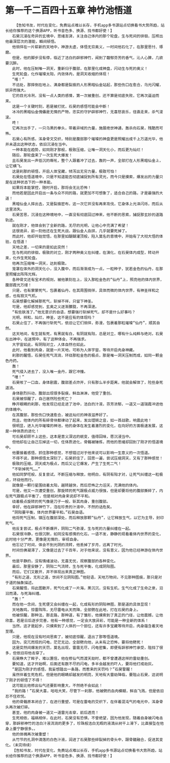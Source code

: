 # 第一千二百四十五章 神竹池悟道
        【告知书友，时代在变化，免费站点难以长存，手机app多书源站点切换看书大势所趋，站长给你推荐的这个换源APP，听书音色多、换源、找书都好使！】
       石昊沉浸在奇异的玄境中，思绪澎湃，关注自己体内的那个轮盘，生与死间的徘徊，压榨出他最深层次的潜能，瞬间顿悟。
       他徜徉在一片崭新的天地中，神游太虚，体悟无穷奥义，一时间他石化了，在那里思忖、琢磨。
       但是，他的脚步没有停，临近了洁白的辟邪神竹，闻到了馥郁芬芳的香气，沁人心脾，几欲要沉醉。
       此时，他在压制唯一洞天，重新归于腹部，在那里化成神盘，闪动生与死的奥义！
       生死轮盘，化作璀璨太阳，内敛体内，是洞天收缩的体现！
       “喀！”
       不远处，那摔倒在地上、满身都是裂痕的人形黑暗仙金站起，那些伤口在愈合，乌光闪耀，妖异而强大。
       它的目光冷冽，没有一点人类的感情，第一次被重创，还不算是彻底失败，它再次逼迫而来。
       这是一个关键时刻，若是被打扰，石昊的感悟可能会中断！
       冰冷的黑暗仙金傀儡是无情的产物，忠实的守护辟邪神竹，无喜怒哀乐，径直走来，杀气滚滚。
       咚！
       它再次出手了，一只乌黑的拳头，带着异域的力量，施展绝世神通，轰杀向石昊，残酷而可怖。
       石昊心有所感，浑身骨文交织，特别是腹部那个璀璨的神盘更是照耀出成千上万道光华，他并未退出这种状态，依旧沉浸在当中。
       一种本能在趋势，如同刚才那般，极致压缩，让唯一洞天化小，而后更为灿烂！
       随后，那轮盘来了一次生死大爆发！
       且石昊发出一声低沉的嘶吼，整个人跟着冲了过去，轰的一声，全部打在人形黑暗仙金上，让它横飞。
       这是刹那的顿悟，开启人体宝藏，倾泻出无穷力量，极致可怕！
       石昊处在悟道境中，只是不知道能否彻底捕捉到所有灵光，而今只是摸索，爆发出的力量只是在这种状态下的一种本能。
       如果将本能掌控，随时开启，那将会无比恐怖！
       而他若是因此开启出一条与众不同的路，就更加不可想象了，适合自己的路，才是最强的大道！
       黑暗仙金人摔出去，又是裂痕密布，这一次它并没有再来攻伐，它身体上光泽闪烁，而后从这里消失。
       石昊苦思，沉浸在这种境地中，一直没有彻底回过神来，他不断的思索，捕捉那玄妙的道路轨迹。
       就在刚才，他体会到了全新的路，无尽的光明，让他心中充满了希望！
       这很诡异，前一刻他还在生死大战，跟仙金人血拼，几乎就要死掉了。
       而此时，他却开始觉悟，在那里如醍醐灌顶般，陷入莫名的意境中，开始有了大彻大悟的体验，在悟道！
       天地之差，一切来的是如此突然！
       生与死间的徘徊，极致的对立，刚才两种奥义在纠缠，在演化，在石昊体内成型，转动开来，化作生死轮盘。
       他再次压缩唯一洞天，达到极致。
       笼罩在体外的洞天化小，没入腹中，而后渐渐成为一点，一粒种子，犹若金色的仙丹，在那里照耀出阵阵光辉。
       各种骨文还有宝术的规则，被他篆刻在上，没入那粒金色的“仙丹”上，照亮他的体内世界，腹部霞光万缕！
       只是，也有蒙蒙死气，包裹着仙丹，在其周围徜徉，具体而微的体内世界，有神圣祥和之感，也有寂灭气机。
       石昊想要化解掉那死气，斩掉不祥，只留下神圣。
       可是，他却感觉到，玄奥之义逐渐朦胧，不再深邃。
       “有些肤浅了。”他无意识的自语，想要强行斩掉死气，却不是什么好事吗？
       光明，祥和，灿烂，神圣，这不是应有的体现吗？
       石昊止住了，不再强行斩死气，依旧让它们徜徉，弥漫，包裹着那粒璀璨“仙丹”，顺其自然。
       这天地间，有生就有死，有黑就有白，有阴就有阳，总是对立，哪有什么纯粹与绝对。石昊在出神中，在迷惘中，有了这种体会，不再强求。
       大宇宙如此，有阴阳对立，人体自然也如此。
       此时，他看到肉身，就是一片天地，可称为人体宇宙，等待开启肉身神藏。
       刹那的醒悟，石昊任死气流淌，环绕那粒金色的极点，那是唯一洞天压制而成，如同一颗金色丹药。
       轰！
       死气侵入进去了，没入唯一金丹，跟它冲撞。
       “噗！”
       石昊咳了一口血，身体剧震，腹部差点炸开，只有那么半步距离，他就会解体了，险些身死道消。
       身体剧烈抖动，腹部出现很多裂痕，鲜血淋淋，他受了重创。
       石昊被惊醒了，自己居然险些死亡？
       睁开眼睛的刹那，他发现已经走进了池中，洁白的汁液，芬芳浓郁，一道又一道瑞霞冲进他的体魄中。
       在其腹部，那些伤口快速愈合，被这灿烂的神液滋养好了。
       而且，他体内的所有碎骨块都律动了起来，发出铿锵之音，如一首战歌，响震此地！
       很明显，进入光华璀璨的神池，他的身体在发生着激烈的变化，在向好的方面极速发展，这是一种体质的进化！
       可石昊却顾不上这些，这本是意义深远的蜕变，值得回味，愿沉浸当中。
       但他却在让自己忘掉这一切，任体质进化，骨骼被锤炼，而他的思绪却回到了刚才的悟道境中。
       他要接着感悟，抓住那种感觉，不想错过对于他来说可以影响一生意义的一次悟道。
       不得不说，那种感悟太深刻了，石昊抓住了，回思一遍，尝试压缩洞天，又有了那种感觉！
       极致的压缩，洞天成为极点，而后又让它爆发，产生了生死二气！
       “不斩掉死气……”
       他如同梦呓般，反复尝试，不断压缩与释放，他明白，有阴有阳才对，让死气纠缠这一粒极点，环绕他而行。
       就像是一颗行星围绕着太阳，越转越快，而后恐怖之力滔天，充满他的体内。
       可是，他又一次遭受重创，那旋转的死气跟极点威力很强，但是却要将他的腹部撕碎了，内在死气跟极点平衡了，但是相对肉身来说却不平和。
       绕着极点旋转的死气像是刀子一般，斩其肉身，重创腹部。
       幸好，他在辟邪神竹下，泡在珍贵的汁液中，不然的话危矣。
       “阴阳要平衡，体内世界要平和。”石昊自语。
       他将死气压制，镇压在腹部深处，而后释放那颗“仙丹”，让它释放生气，以它为主导，封印死气。
       他反复尝试，极点不断爆开，阴阳二气弥漫，生与死的力量纠缠在一起。
       石昊很冷静，也很沉默，如同没有感情的化石，一语不发，静静的观看着体内世界的变化，此时他十分严肃，更像是无情的，审视自身。
       他忘记了时间，体会不到光阴的流转，他丢掉了岁月，远离了时光。
       时间仿佛凝滞了，又像是过去了千百年，对于他来说，没有意义，因为他已经神游在体内世界。
       他是平静的，没有情绪波动，无喜无忧，观察腹部的各种变化。
       最后，那里安静了，阴阳二气流转，生与死平衡，化成阴阳图。
       而后，它们又散开，并不体现出来真正神图。
       “有形之道，无形之道，世间不见阴阳图。”他轻语，天地万物间，不见那种图痕，那只是对于道的抽象描述。
       石昊醒悟，将此图散开，死气化成了一片海，黑沉沉，没有生机，生气化成了生命之泉，汩汩而涌，与死海纠缠。
       “轰！”
       而在他一念间，生死便又会纠缠在一起，化成有形的阴阳神图，那是道的具体显现！
       天地轰鸣，惊雷阵阵，无尽雷电从天而降，全部劈在此地，打在石昊的身上。
       他被惊醒，那种法，那走路，那种道，有了雏形，他摸索到了真正的门径，让他震撼，让他欣喜，若是日后逐步完善，他有一种感觉，一定会大放异彩，可能是一种全新的体系！
       当然，这才是起步，只摸索到了人体的一个部位，还有许多宝藏等待开启，肉身蕴含着天地至理。
       只是，他现在没有时间思索了，被彻底惊醒，退出了那等悟道境。
       因为，突兀而现的闪电，茫茫无边，全部劈向他，从未有之恐怖，要将他劈死！
       这是突然间爆发的天罚，莫名出现，雷霆无尽，闪电密集，即便有辟邪神竹承受，阻挡了很多，但依旧将他击穿了。
       石昊睁大了眸子，难以置信，他在修仙气而渡天劫时，都不曾遭遇这样的雷劫重创。
       要知道，这才开始啊，后面还有数不尽的闪电，多半会越发的吓人，要将他打成劫灰。
       “是因为刚才的感悟，我妄想踏出一条路，而惹来的天罚吗？”石昊警醒！
       虽然伴着生死危机，但是他的眼睛却越发的明亮，天地有大雷劫降临，要阻止石昊，这说明了刚才的顿悟了不得！
       这可能比他修出仙气还要影响重大，不然绝不会如此！
       “我的路！”石昊大喜，哈哈大笑，尽管下一刹那，他被劈的血肉模糊，鲜血飞溅，但是依旧忍不住欢悦。
       他的骨骼原本闭合了，在进行重塑，可是在雷电的交织下，在伴着混沌气的电光中，浑身骨头再次被打碎。
       甚至，他的肉身被一道又一道雷光击穿，前后透亮！
       生死相依，福祸相伴，在此时，石昊没有恐惧，不曾绝望，因为他发现，随着自身被闪电击穿，那辟邪神竹的洁白汁液流淌的更多了，珍珠般洁白无暇的液滴从树干上滑下，比直接坠在他身上要宁静很多。。
       他的体魄再次被重塑！
       从竹节的孔洞中滴落的白色汁液，润进了石昊那些碎裂掉的骨头中，跟骨髓融合，促进其变化。（未完待续）
       【告知书友，时代在变化，免费站点难以长存，手机app多书源站点切换看书大势所趋，站长给你推荐的这个换源APP，听书音色多、换源、找书都好使！】